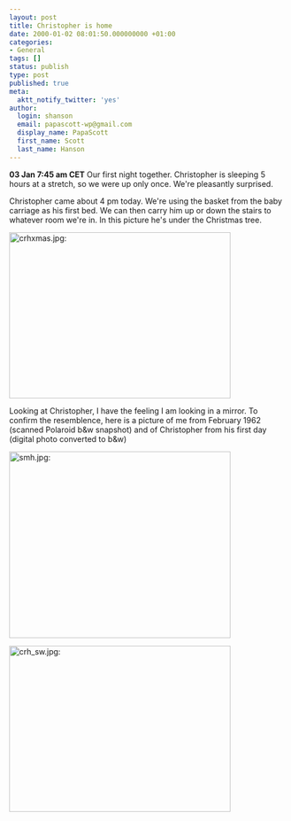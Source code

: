 ```yaml
---
layout: post
title: Christopher is home
date: 2000-01-02 08:01:50.000000000 +01:00
categories:
- General
tags: []
status: publish
type: post
published: true
meta:
  aktt_notify_twitter: 'yes'
author:
  login: shanson
  email: papascott-wp@gmail.com
  display_name: PapaScott
  first_name: Scott
  last_name: Hanson
---
```

<p><b>03 Jan 7:45 am CET</b> Our first night together. Christopher is sleeping 5 hours at a stretch, so we were up only once. We're pleasantly surprised.</p>
<p>Christopher came about 4 pm today. We're using the basket from the baby carriage as his first bed. We can then carry him up or down the stairs to whatever room we're in. In this picture he's under the Christmas tree.</p>
<p><img src="https://res.cloudinary.com/papascott/image/upload/wordpress/wp-content/uploads/2000/01/crhxmas.jpg" height="300" width="400" border="0" alt="crhxmas.jpg: " /></p>
<p>Looking at Christopher, I have the feeling I am looking in a mirror. To confirm the resemblence, here is a picture of me from  February 1962 (scanned Polaroid b&w snapshot) and of Christopher from his first day (digital photo converted to b&w)</p>
<p><img src="https://res.cloudinary.com/papascott/image/upload/wordpress/wp-content/uploads/2000/01/smh.jpg" height="337" width="400" border="0" alt="smh.jpg: " /></p>
<p><img src="https://res.cloudinary.com/papascott/image/upload/wordpress/wp-content/uploads/2000/01/crh_sw.jpg" height="300" width="400" border="0" alt="crh_sw.jpg: " /></p>
